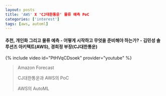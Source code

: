 ```yaml
---
layout: posts
title: 'AWS' X 'CJ대한통운' 물류 예측 PoC 
categories: ['interest']
tags: [aws, automl]
---
```


#### 추천, 개인화 그리고 물류 예측 - 어떻게 시작하고 무엇을 준비해야 하는가? - 김민성 솔루션즈 아키텍트(AWS), 경희정 부장(CJ대한통운)

{% include video id="PtHVqCDsoek" provider="youtube" %}

> Amazon Forecast
> 
> CJ대한통운과 AWS의 PoC
> 
> AWS의 AutoML

